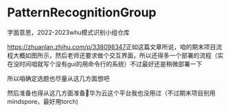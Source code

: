 # PatternRecognitionGroup

字面意思，2022-2023whu模式识别小组仓库

<https://zhuanlan.zhihu.com/p/338098347>正如这篇文章所说，咱的期末项目流程大概如图所示，然后老师还要求做个交互界面，所以还得多一个部署的流程（实在没时间咱就写个没有gui的用命令行的系统）不过最好还是稍微部署一下

所以咱确定选题也尽量从这几方面想吧

然后准备也得从这几方面准备🧐华为云这个平台我也没用过（不过期末项目别用mindspore，最好用torch)
